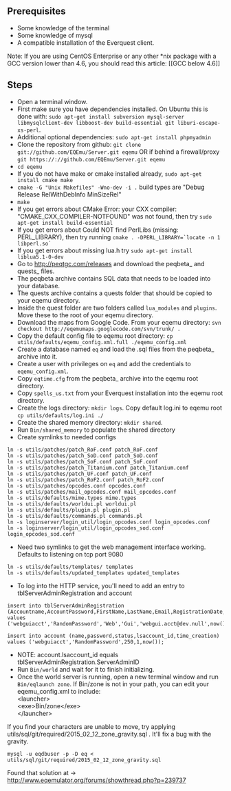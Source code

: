 Prerequisites
-------------

* Some knowledge of the terminal
* Some knowledge of mysql
* A compatible installation of the Everquest client.

Note:  If you are using CentOS Enterprise or any other *nix package with a GCC version lower than 4.6, you should read this article: [[GCC below 4.6]]

Steps
-----

* Open a terminal window.
* First make sure you have dependencies installed. On Ubuntu this is done with: `sudo apt-get install subversion mysql-server libmysqlclient-dev libboost-dev build-essential git liburi-escape-xs-perl`.
* Additional optional dependencies: `sudo apt-get install phpmyadmin`
* Clone the repository from github: `git clone git://github.com/EQEmu/Server.git eqemu` 
   OR if behind a firewall/proxy `git https://://github.com/EQEmu/Server.git eqemu`
* `cd eqemu`
* If you do not have make or cmake installed already, `sudo apt-get install cmake make`
* `cmake -G "Unix Makefiles" -Wno-dev -i .`  build types are "Debug Release RelWithDebInfo MinSizeRel"
* `make`
* If you get errors about CMake Error: your CXX compiler: "CMAKE_CXX_COMPILER-NOTFOUND" was not found, then try  `sudo apt-get install build-essential`
* If you get errors about Could NOT find PerlLibs (missing: PERL_LIBRARY), then try running ``cmake . -DPERL_LIBRARY=`locate -n 1 libperl.so` ``
* If you get errors about missing lua.h try `sudo apt-get install liblua5.1-0-dev`
* Go to http://peqtgc.com/releases and download the peqbeta_ and quests_ files.
* The peqbeta archive contains SQL data that needs to be loaded into your database.
* The quests archive contains a quests folder that should be copied to your eqemu directory.
* Inside the quest folder are two folders called `lua_modules` and `plugins`. Move these to the root of your eqemu directory.
* Download the maps from Google Code. From your eqemu directory: `svn checkout http://eqemumaps.googlecode.com/svn/trunk/ .`
* Copy the default config file to eqemu root directory: `cp utils/defaults/eqemu_config.xml.full ./eqemu_config.xml`
* Create a database named `eq` and load the .sql files from the peqbeta_ archive into it. 
* Create a user with privileges on `eq` and add the credentials to `eqemu_config.xml`.
* Copy `eqtime.cfg` from the peqbeta_ archive into the eqemu root directory.
* Copy `spells_us.txt` from your Everquest installation into the eqemu root directory.
* Create the logs directory: `mkdir logs`. 
    Copy default log.ini to eqemu root `cp utils/defaults/log.ini ./`
* Create the shared memory directory: `mkdir shared`.
* Run `Bin/shared_memory` to populate the shared directory
* Create symlinks to needed configs
~~~ 
ln -s utils/patches/patch_RoF.conf patch_RoF.conf
ln -s utils/patches/patch_SoD.conf patch_SoD.conf
ln -s utils/patches/patch_SoF.conf patch_SoF.conf
ln -s utils/patches/patch_Titanium.conf patch_Titanium.conf
ln -s utils/patches/patch_UF.conf patch_UF.conf
ln -s utils/patches/patch_RoF2.conf patch_RoF2.conf
ln -s utils/patches/opcodes.conf opcodes.conf
ln -s utils/patches/mail_opcodes.conf mail_opcodes.conf
ln -s utils/defaults/mime.types mime.types
ln -s utils/defaults/worldui.pl worldui.pl
ln -s utils/defaults/plugin.pl plugin.pl
ln -s utils/defaults/commands.pl commands.pl
ln -s loginserver/login_util/login_opcodes.conf login_opcodes.conf
ln -s loginserver/login_util/login_opcodes_sod.conf login_opcodes_sod.conf
~~~

* Need two symlinks to get the web management interface working.  Defaults to listening on tcp port 9080
~~~
ln -s utils/defaults/templates/ templates
ln -s utils/defaults/updated_templates updated_templates
~~~
* To log into the HTTP service, you'll need to add an entry to tblServerAdminRegistration and account
~~~
insert into tblServerAdminRegistration (Accountname,AccountPassword,FirstName,LastName,Email,RegistrationDate,RegistrationIPAddr)
values ('webguiacct','RandomPassword','Web','Gui','webgui.acct@dev.null',now(),'127.0.0.1');

insert into account (name,password,status,lsaccount_id,time_creation)
values ('webguiacct','RandomPassword',250,1,now());
~~~
* NOTE: account.lsaccount_id equals tblServerAdminRegistration.ServerAdminID
* Run `Bin/world` and wait for it to finish initializing.
* Once the world server is running, open a new terminal window and run `Bin/eqlaunch zone`. If Bin/zone is not in your path, you can edit your eqemu_config.xml to include:<br />
\<launcher><br />
\<exe>Bin/zone\</exe><br />
\</launcher><br />

If you find your characters are unable to move, try applying utils/sql/git/required/2015_02_12_zone_gravity.sql .  It'll fix a bug with the gravity.
~~~
mysql -u eqdbuser -p -D eq < utils/sql/git/required/2015_02_12_zone_gravity.sql
~~~
Found that solution at -> http://www.eqemulator.org/forums/showthread.php?p=239737
